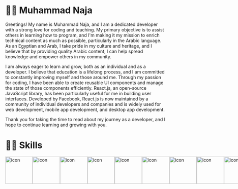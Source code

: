 <!-- <p align="center">
<a href="https://git.io/typing-svg"><img src="https://readme-typing-svg.demolab.com?font=Fira+Code&pause=1000&width=435&lines=Muhammad+Naja+-+Software+Engineer;%2B5+Years+of+coding+Experience+;Always+learning+new+things" alt="Typing SVG" /></a>
  

</p> -->

<!-- Social icons section -->
<!-- <p align="center">
  <a href="https://www.youtube.com/@codeawy"><img width="32px" alt="Youtube" title="Youtube" src="https://i.imgur.com/lJdUxn6.png"/></a>
  &#8287;&#8287;&#8287;&#8287;&#8287;
  <a href="https://twitter.com/DenverCoder1"><img width="32px" alt="Twitter" title="Twitter" src="https://i.imgur.com/3YU1CER.png"/></a>
  &#8287;&#8287;&#8287;&#8287;&#8287;
  <a href="https://www.codeawy.com/" alt="Discord" title="Dev Pro Tips Discord Server"><img width="32px" src="https://i.imgur.com/JU4wMxu.png"/></a>
  &#8287;&#8287;&#8287;&#8287;&#8287;
</p>

<br/> -->

# 👩‍💻 Muhammad Naja

Greetings! My name is Muhammad Naja, and I am a dedicated developer with a strong love for coding and teaching. My primary objective is to assist others in learning how to program, and I'm making it my mission to enrich technical content as much as possible, particularly in the Arabic language. As an Egyptian and Arab, I take pride in my culture and heritage, and I believe that by providing quality Arabic content, I can help spread knowledge and empower others in my community.

I am always eager to learn and grow, both as an individual and as a developer. I believe that education is a lifelong process, and I am committed to constantly improving myself and those around me. Through my passion for coding, I have been able to create reusable UI components and manage the state of those components efficiently. React.js, an open-source JavaScript library, has been particularly useful for me in building user interfaces. Developed by Facebook, React.js is now maintained by a community of individual developers and companies and is widely used for web development, mobile app development, and desktop app development.

Thank you for taking the time to read about my journey as a developer, and I hope to continue learning and growing with you.

# 🤹‍♀️ Skills

<div style="display: flex; align-items: flex-start;"><img src="https://techstack-generator.vercel.app/js-icon.svg" alt="icon" width="86" height="86" /><img src="https://techstack-generator.vercel.app/ts-icon.svg" alt="icon" width="86" height="86" /><img src="https://techstack-generator.vercel.app/react-icon.svg" alt="icon" width="86" height="86" /><img src="https://techstack-generator.vercel.app/redux-icon.svg" alt="icon" width="86" height="86" /><img src="https://techstack-generator.vercel.app/sass-icon.svg" alt="icon" width="86" height="86" /><img src="https://techstack-generator.vercel.app/webpack-icon.svg" alt="icon" width="86" height="86" /><img src="https://techstack-generator.vercel.app/gatsby-icon.svg" alt="icon" width="86" height="86" /><img src="https://techstack-generator.vercel.app/jest-icon.svg" alt="icon" width="86" height="86" /><img src="https://techstack-generator.vercel.app/eslint-icon.svg" alt="icon" width="86" height="86" /><img src="https://techstack-generator.vercel.app/github-icon.svg" alt="icon" width="86" height="86" /><img src="https://techstack-generator.vercel.app/docker-icon.svg" alt="icon" width="86" height="86" /><img src="https://techstack-generator.vercel.app/aws-icon.svg" alt="icon" width="86" height="86" /><img src="https://techstack-generator.vercel.app/restapi-icon.svg" alt="icon" width="86" height="86" /></div>

